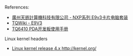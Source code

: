 References:
* [廣州天嵌計算機科技有限公司 - NXP系列 E9v3卡片电脑套装](http://www.embedsky.com/index.php?g=home&m=product&a=show&id=92)
* [TQWiki - E9V3](http://wiki.armbbs.net/tqwiki/public/docs/E9V3)
* [TQ6410 PDA开发板使用手册](http://wiki.armbbs.net/tqwiki/public/uploads/20200331/525328325f2873d7fed246662bd687c6.pdf)

Linux kernel headers
* [Linux kernel release 4.x <http://kernel.org/>](https://github.com/boundarydevices/linux-imx6/tree/boundary-imx_4.1.15_1.0.0_ga)
